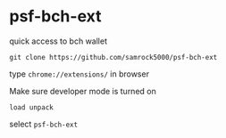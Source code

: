# psf-bch-ext
quick access to bch wallet

 ```git clone https://github.com/samrock5000/psf-bch-ext```

 type ```chrome://extensions/```  in browser
 
 Make sure developer mode is turned on

 ```load unpack```
 
 select ```psf-bch-ext```


